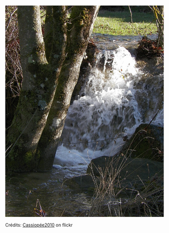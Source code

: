 ![Noe](/images/2022-08-01.jpg)

Crédits: [Cassiopée2010](https://www.flickr.com/people/cmoi30/) on flickr